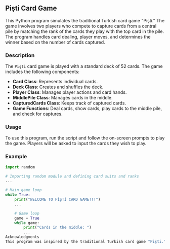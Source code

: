 ## Pişti Card Game

This Python program simulates the traditional Turkish card game "Pişti." The game involves two players who compete to capture cards from a central pile by matching the rank of the cards they play with the top card in the pile. The program handles card dealing, player moves, and determines the winner based on the number of cards captured.

### Description

The `Pişti` card game is played with a standard deck of 52 cards. The game includes the following components:

- **Card Class**: Represents individual cards.
- **Deck Class**: Creates and shuffles the deck.
- **Player Class**: Manages player actions and card hands.
- **MiddlePile Class**: Manages cards in the middle.
- **CapturedCards Class**: Keeps track of captured cards.
- **Game Functions**: Deal cards, show cards, play cards to the middle pile, and check for captures.

### Usage

To use this program, run the script and follow the on-screen prompts to play the game. Players will be asked to input the cards they wish to play.

### Example

```python
import random

# Importing random module and defining card suits and ranks
...

# Main game loop
while True:
    print("WELCOME TO PİŞTİ CARD GAME!!!")
    ...

    # Game loop
    game = True
    while game:
        print("Cards in the middle: ")
        ...
Acknowledgments
This program was inspired by the traditional Turkish card game "Pişti."
